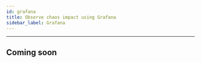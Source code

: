 ```yaml
---
id: grafana
title: Observe chaos impact using Grafana
sidebar_label: Grafana
---
```


---

## Coming soon
